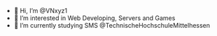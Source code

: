 - 👋 Hi, I’m @VNxyz1
- 👀 I’m interested in Web Developing, Servers and Games
- 🌱 I’m currently studying SMS @TechnischeHochschuleMittelhessen


